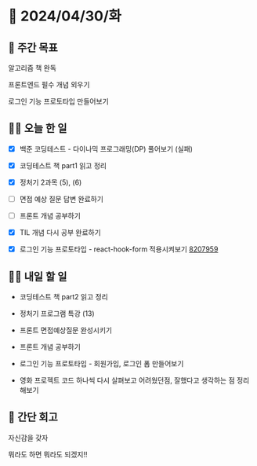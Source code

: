 # 📅 2024/04/30/화

## 🚀 주간 목표

알고리즘 책 완독

프론트엔드 필수 개념 외우기

로그인 기능 프로토타입 만들어보기

## 💪🏻 오늘 한 일

- [x] 백준 코딩테스트 - 다이나믹 프로그래밍(DP) 풀어보기 (실패)

- [x] 코딩테스트 책 part1 읽고 정리

- [x] 정처기 2과목 (5), (6)

- [ ] 면접 예상 질문 답변 완료하기

- [ ] 프론트 개념 공부하기

- [x] TIL 개념 다시 공부 완료하기

- [x] 로그인 기능 프로토타입 - react-hook-form 적용시켜보기 [8207959](https://github.com/sukyung6999/practice-react/commit/820795975837596beb366c3a2a3a76ac99026f69)


## 🫵🏻 내일 할 일

- 코딩테스트 책 part2 읽고 정리

- 정처기 프로그램 특강 (13)

- 프론트 면접예상질문 완성시키기

- 프론트 개념 공부하기

- 로그인 기능 프로토타입 - 회원가입, 로그인 폼 만들어보기

- 영화 프로젝트 코드 하나씩 다시 살펴보고 어려웠던점, 잘했다고 생각하는 점 정리해보기

## 👀 간단 회고

자신감을 갖자

뭐라도 하면 뭐라도 되겠지!!